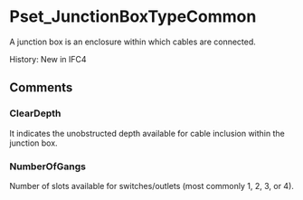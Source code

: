 # Pset_JunctionBoxTypeCommon

A junction box is an enclosure within which cables are connected.

History: New in IFC4


## Comments

### ClearDepth

It indicates the unobstructed depth available for cable inclusion within the junction box.

### NumberOfGangs

Number of slots available for switches/outlets (most commonly 1, 2, 3, or 4).


